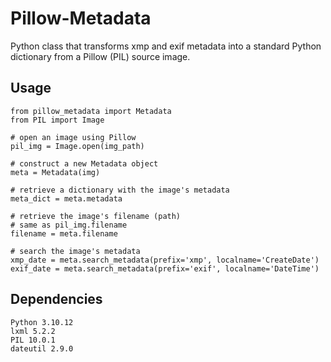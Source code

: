 # Pillow-Metadata

Python class that transforms xmp and exif metadata into a standard Python dictionary from a Pillow (PIL) source image.

## Usage

```commandline
from pillow_metadata import Metadata
from PIL import Image

# open an image using Pillow
pil_img = Image.open(img_path)

# construct a new Metadata object
meta = Metadata(img)

# retrieve a dictionary with the image's metadata
meta_dict = meta.metadata

# retrieve the image's filename (path)
# same as pil_img.filename
filename = meta.filename

# search the image's metadata
xmp_date = meta.search_metadata(prefix='xmp', localname='CreateDate')
exif_date = meta.search_metadata(prefix='exif', localname='DateTime')

```

## Dependencies

```commandline
Python 3.10.12
lxml 5.2.2
PIL 10.0.1
dateutil 2.9.0

```
